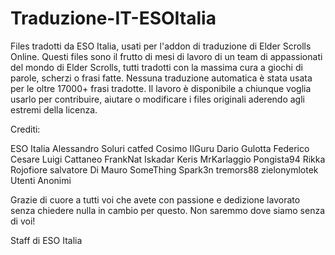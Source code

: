 # Traduzione-IT-ESOItalia
Files tradotti da ESO Italia, usati per l'addon di traduzione di Elder Scrolls Online.
Questi files sono il frutto di mesi di lavoro di un team di appassionati del mondo di Elder Scrolls, tutti tradotti con la massima cura a giochi di parole, scherzi o frasi fatte. Nessuna traduzione automatica è stata usata per le oltre 17000+ frasi tradotte. Il lavoro è disponibile a chiunque voglia usarlo per contribuire, aiutare o modificare i files originali aderendo agli estremi della licenza.

Crediti:

ESO Italia
Alessandro Soluri
catfed
Cosimo IlGuru
Dario Gulotta
Federico Cesare Luigi Cattaneo
FrankNat
Iskadar
Keris
MrKarlaggio
Pongista94
Rikka
Rojofiore
salvatore Di Mauro
SomeThing
Spark3n
tremors88
zielonymlotek
Utenti Anonimi


Grazie di cuore a tutti voi che avete con passione e dedizione lavorato senza chiedere nulla in cambio per questo. Non saremmo dove siamo senza di voi!

Staff di ESO Italia
